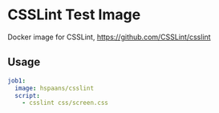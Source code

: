 # CSSLint Test Image

Docker image for CSSLint, <https://github.com/CSSLint/csslint>

## Usage

```yaml
job1:
  image: hspaans/csslint
  script:
    - csslint css/screen.css
```
